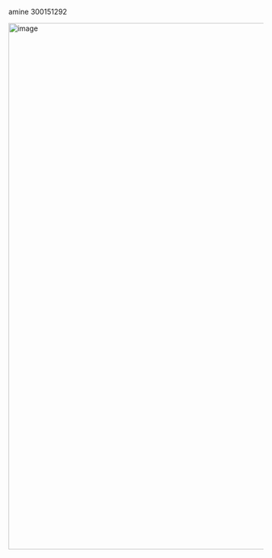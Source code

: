 amine 300151292

<img width="585" height="1040" alt="image" src="https://github.com/user-attachments/assets/c030b297-0ed8-4777-bf32-b4f29e904685" />
